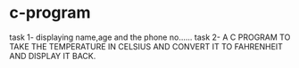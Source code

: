 # c-program
task 1-
displaying name,age and the phone no......
task 2-
A C PROGRAM TO TAKE THE TEMPERATURE IN CELSIUS AND CONVERT IT TO FAHRENHEIT AND DISPLAY IT BACK.
